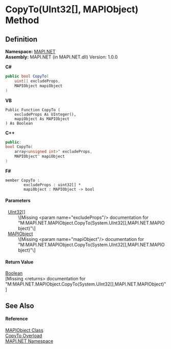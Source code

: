# CopyTo(UInt32[], MAPIObject) Method




## Definition
**Namespace:** <a href="5bef4637-66f8-16d4-e5f4-4d0da57a1538.md">MAPI.NET</a>  
**Assembly:** MAPI.NET (in MAPI.NET.dll) Version: 1.0.0

**C#**
``` C#
public bool CopyTo(
	uint[] excludeProps,
	MAPIObject mapiObject
)
```
**VB**
``` VB
Public Function CopyTo ( 
	excludeProps As UInteger(),
	mapiObject As MAPIObject
) As Boolean
```
**C++**
``` C++
public:
bool CopyTo(
	array<unsigned int>^ excludeProps, 
	MAPIObject^ mapiObject
)
```
**F#**
``` F#
member CopyTo : 
        excludeProps : uint32[] * 
        mapiObject : MAPIObject -> bool 
```



#### Parameters
<dl><dt>  <a href="https://learn.microsoft.com/dotnet/api/system.uint32" target="_blank" rel="noopener noreferrer">UInt32</a>[]</dt><dd>\[Missing &lt;param name="excludeProps"/&gt; documentation for "M:MAPI.NET.MAPIObject.CopyTo(System.UInt32[],MAPI.NET.MAPIObject)"\]</dd><dt>  <a href="6aa245b8-3fdd-0cd0-a3f7-bdccb4596d2c.md">MAPIObject</a></dt><dd>\[Missing &lt;param name="mapiObject"/&gt; documentation for "M:MAPI.NET.MAPIObject.CopyTo(System.UInt32[],MAPI.NET.MAPIObject)"\]</dd></dl>

#### Return Value
<a href="https://learn.microsoft.com/dotnet/api/system.boolean" target="_blank" rel="noopener noreferrer">Boolean</a>  
\[Missing &lt;returns&gt; documentation for "M:MAPI.NET.MAPIObject.CopyTo(System.UInt32[],MAPI.NET.MAPIObject)"\]

## See Also


#### Reference
<a href="6aa245b8-3fdd-0cd0-a3f7-bdccb4596d2c.md">MAPIObject Class</a>  
<a href="c034959d-079c-3e7e-d988-358bc0dbd00a.md">CopyTo Overload</a>  
<a href="5bef4637-66f8-16d4-e5f4-4d0da57a1538.md">MAPI.NET Namespace</a>  
